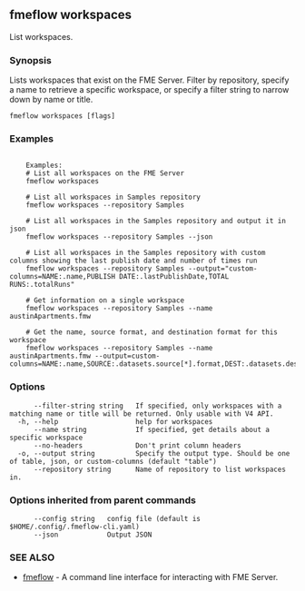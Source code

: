 ## fmeflow workspaces

List workspaces.

### Synopsis

Lists workspaces that exist on the FME Server. Filter by repository, specify a name to retrieve a specific workspace, or specify a filter string to narrow down by name or title.

```
fmeflow workspaces [flags]
```

### Examples

```

	Examples:
	# List all workspaces on the FME Server
	fmeflow workspaces
	
	# List all workspaces in Samples repository
	fmeflow workspaces --repository Samples
	
	# List all workspaces in the Samples repository and output it in json
	fmeflow workspaces --repository Samples --json
	
	# List all workspaces in the Samples repository with custom columns showing the last publish date and number of times run
	fmeflow workspaces --repository Samples --output="custom-columns=NAME:.name,PUBLISH DATE:.lastPublishDate,TOTAL RUNS:.totalRuns"
	
	# Get information on a single workspace 
	fmeflow workspaces --repository Samples --name austinApartments.fmw
	
	# Get the name, source format, and destination format for this workspace
	fmeflow workspaces --repository Samples --name austinApartments.fmw --output=custom-columns=NAME:.name,SOURCE:.datasets.source[*].format,DEST:.datasets.destination[*].format
```

### Options

```
      --filter-string string   If specified, only workspaces with a matching name or title will be returned. Only usable with V4 API.
  -h, --help                   help for workspaces
      --name string            If specified, get details about a specific workspace
      --no-headers             Don't print column headers
  -o, --output string          Specify the output type. Should be one of table, json, or custom-columns (default "table")
      --repository string      Name of repository to list workspaces in.
```

### Options inherited from parent commands

```
      --config string   config file (default is $HOME/.config/.fmeflow-cli.yaml)
      --json            Output JSON
```

### SEE ALSO

* [fmeflow](fmeflow.md)	 - A command line interface for interacting with FME Server.

